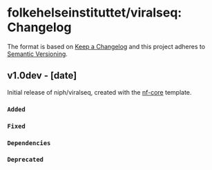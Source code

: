 # folkehelseinstituttet/viralseq: Changelog

The format is based on [Keep a Changelog](https://keepachangelog.com/en/1.0.0/)
and this project adheres to [Semantic Versioning](https://semver.org/spec/v2.0.0.html).

## v1.0dev - [date]

Initial release of niph/viralseq, created with the [nf-core](https://nf-co.re/) template.

### `Added`

### `Fixed`

### `Dependencies`

### `Deprecated`
